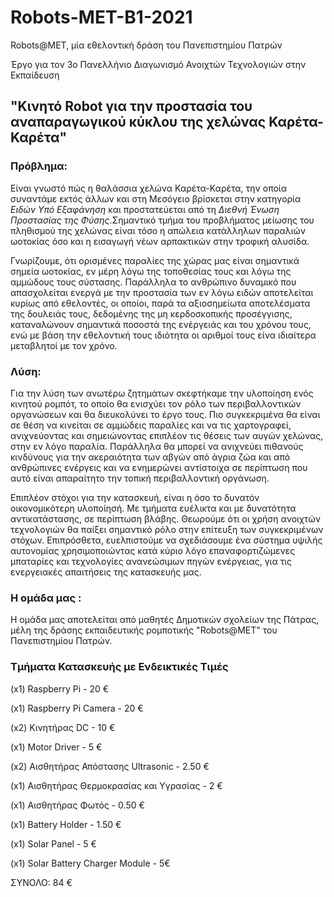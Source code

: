 # Robots-MET-B1-2021
Robots@MET, μία εθελοντική δράση του Πανεπιστημίου Πατρών

Έργο για τον 3ο Πανελλήνιο Διαγωνισμό Ανοιχτών Τεχνολογιών στην Εκπαίδευση

## "Κινητό Robot για την προστασία του αναπαραγωγικού κύκλου της χελώνας Καρέτα-Καρέτα"

### Πρόβλημα:
Είναι γνωστό πώς η θαλάσσια χελώνα Καρέτα-Καρέτα, την οποία συναντάμε εκτός άλλων και στη Μεσόγειο βρίσκεται στην κατηγορία *Ειδών Υπό Εξαφάνηση* και προστατεύεται από τη *Διεθνή Ένωση Προστασίας της Φύσης*.Σημαντικό τμήμα του προβλήματος μείωσης του πληθισμού της χελώνας είναι τόσο η απώλεια κατάλληλων παραλιών ωοτοκίας όσο και η εισαγωγή νέων αρπακτικών στην τροφική αλυσίδα.

Γνωρίζουμε, ότι ορισμένες παραλίες της χώρας μας είναι σημαντικά σημεία ωοτοκίας, εν μέρη λόγω της τοποθεσίας τους και λόγω της αμμώδους τους σύστασης. Παράλληλα το ανθρώπινο δυναμικό που απασχολείται ενεργά με την προστασία των εν λόγω ειδών αποτελείται κυρίως από εθελοντές, οι οποίοι, παρά τα αξιοσημείωτα αποτελέσματα της δουλειάς τους, δεδομένης της μη κερδοσκοπικής προσέγγισης, καταναλώνουν σημαντικά ποσοστά της ενέργειάς και του χρόνου τους, ενώ με βάση την εθελοντική τους ιδιότητα οι αριθμοί τους είνα ιδιαίτερα μεταβλητοί με τον χρόνο.



### Λύση:
Για την λύση των ανωτέρω ζητημάτων σκεφτήκαμε την υλοποίηση ενός κινητού ρομπότ, το οποίο θα ενισχύει τον ρόλο των περιβαλλοντικών οργανώσεων και θα διευκολύνει το έργο τους. Πιο συγκεκριμένα θα είναι σε θέση να κινείται σε αμμώδεις παραλίες και να τις χαρτογραφεί, ανιχνεύοντας και σημειώνοντας επιπλέον τις θέσεις των αυγών χελώνας, στην εν λόγο παραλία. Παράλληλα θα μπορεί να ανιχνεύει πιθανούς κινδύνους για την ακεραιότητα των αβγών από άγρια ζώα και από ανθρώπινες ενέργεις και να ενημερώνει αντίστοιχα σε περίπτωση που αυτό είναι απαραίτητο την τοπική περιβαλλοντική οργάνωση.

Επιπλέον στόχοι για την κατασκευή, είναι η όσο το δυνατόν οικονομικότερη υλοποίησή. Με τμήματα ευέλικτα και με δυνατότητα αντικατάστασης, σε περίπτωση βλάβης. Θεωρούμε ότι οι χρήση ανοιχτών τεχνολογιών θα παίξει σημαντικό ρόλο στην επίτευξη των συγκεκριμένων στόχων. Επιπρόσθετα, ευελπιστούμε να σχεδιάσουμε ένα σύστημα υψιλής αυτονομίας χρησιμοποιώντας κατά κύριο λόγο επαναφορτιζώμενες μπαταρίες και τεχνολογίες ανανεώσιμων πηγών ενέργειας, για τις ενεργειακές απαιτήσεις της κατασκευής μας.

### Η ομάδα μας :
Η ομάδα μας αποτελείται από μαθητές Δημοτικών σχολείων της Πάτρας, μέλη της δράσης εκπαιδευτικής ρομποτικής "Robots@ΜΕΤ" του Πανεπιστημίου Πατρών.



### Τμήματα Κατασκευής με Ενδεικτικές Τιμές

(x1) Raspberry Pi - 20 €

(x1) Raspberry Pi Camera - 20 €

(x2) Κινητήρας DC - 10 €

(x1) Motor Driver - 5 €

(x2) Αισθητήρας Απόστασης Ultrasonic - 2.50 €

(x1) Αισθητήρας Θερμοκρασίας και Υγρασίας - 2 €

(x1) Αισθητήρας Φωτός - 0.50 €

(x1) Battery Holder - 1.50 €

(x1) Solar Panel - 5 €

(x1) Solar Battery Charger Module - 5€



ΣΥΝΟΛΟ: 84 €







